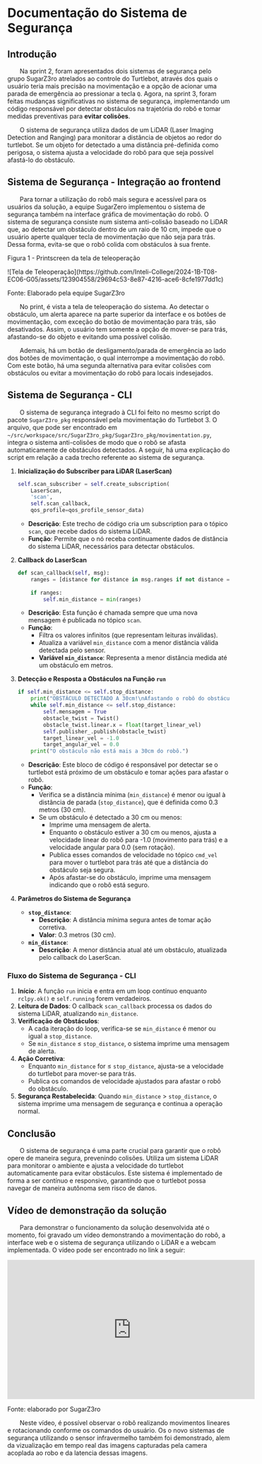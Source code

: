 # Documentação do Sistema de Segurança

## Introdução

&emsp;&emsp;Na sprint 2, foram apresentados dois sistemas de segurança pelo grupo SugarZ3ro atrelados ao controle do Turtlebot, através dos quais o usuário teria mais precisão na movimentação e a opção de acionar uma parada de emergência ao pressionar a tecla ```Q```. Agora, na sprint 3, foram feitas mudanças significativas no sistema de segurança, implementando um código responsável por detectar obstáculos na trajetória do robô e tomar medidas preventivas para **evitar colisões**.

&emsp;&emsp;O sistema de segurança utiliza dados de um LiDAR (Laser Imaging Detection and Ranging) para monitorar a distância de objetos ao redor do turtlebot. Se um objeto for detectado a uma distância pré-definida como perigosa, o sistema ajusta a velocidade do robô para que seja possível afastá-lo do obstáculo.

## Sistema de Segurança - Integração ao frontend

&emsp;&emsp;Para tornar a utilização do robô mais segura e acessível para os usuários da solução, a equipe SugarZero implementou o sistema de segurança também na interface gráfica de movimentação do robô. O sistema de segurança consiste num sistema anti-colisão baseado no LiDAR que, ao detectar um obstáculo dentro de um raio de 10 cm, impede que o usuário aperte qualquer tecla de movimentação que não seja para trás. Dessa forma, evita-se que o robô colida com obstáculos à sua frente.

<p style={{textAlign: 'center'}}>Figura 1 - Printscreen da tela de teleoperação</p>

<div style={{textAlign: 'center'}}>
    ![Tela de Teleoperação](https://github.com/Inteli-College/2024-1B-T08-EC06-G05/assets/123904558/29694c53-8e87-4216-ace6-8cfe1977dd1c)
</div>

<p style={{textAlign: 'center'}}>Fonte: Elaborado pela equipe SugarZ3ro</p>

&emsp;&emsp;No print, é vista a tela de teleoperação do sistema. Ao detectar o obstáculo, um alerta aparece na parte superior da interface e os botões de movimentação, com exceção do botão de movimentação para trás, são desativados. Assim, o usuário tem somente a opção de mover-se para trás, afastando-se do objeto e evitando uma possível colisão.

&emsp;&emsp;Ademais, há um botão de desligamento/parada de emergência ao lado dos botões de movimentação, o qual interrompe a movimentação do robô. Com este botão, há uma segunda alternativa para evitar colisões com obstáculos ou evitar a movimentação do robô para locais indesejados. 

## Sistema de Segurança - CLI

&emsp;&emsp;O sistema de segurança integrado à CLI foi feito no mesmo script do pacote ```SugarZ3ro_pkg``` responsável pela movimentação do Turtlebot 3. O arquivo, que pode ser encontrado em `~/src/workspace/src/SugarZ3ro_pkg/SugarZ3ro_pkg/movimentation.py`, integra o sistema anti-colisões de modo que o robô se afasta automaticamente de obstáculos detectados. A seguir, há uma explicação do script em relação a cada trecho referente ao sistema de segurança. 

1. **Inicialização do Subscriber para LiDAR (LaserScan)**
    ```python
    self.scan_subscriber = self.create_subscription(
        LaserScan,
        'scan',
        self.scan_callback,
        qos_profile=qos_profile_sensor_data)
    ```
    - **Descrição**: Este trecho de código cria um subscription para o tópico `scan`, que recebe dados do sistema LiDAR.
    - **Função**: Permite que o nó receba continuamente dados de distância do sistema LiDAR, necessários para detectar obstáculos.

2. **Callback do LaserScan**
    ```python
    def scan_callback(self, msg):
        ranges = [distance for distance in msg.ranges if not distance == float('inf')]
        
        if ranges:
            self.min_distance = min(ranges)
    ```
    - **Descrição**: Esta função é chamada sempre que uma nova mensagem é publicada no tópico `scan`.
    - **Função**: 
        - Filtra os valores infinitos (que representam leituras inválidas).
        - Atualiza a variável `min_distance` com a menor distância válida detectada pelo sensor.
        - **Variável `min_distance`**: Representa a menor distância medida até um obstáculo em metros.

3. **Detecção e Resposta a Obstáculos na Função `run`**
    ```python
    if self.min_distance <= self.stop_distance:
        print("OBSTÁCULO DETECTADO A 30cm!\nAfastando o robô do obstáculo...")
        while self.min_distance <= self.stop_distance:
            self.mensagem = True
            obstacle_twist = Twist()
            obstacle_twist.linear.x = float(target_linear_vel)
            self.publisher_.publish(obstacle_twist)
            target_linear_vel = -1.0
            target_angular_vel = 0.0
        print("O obstáculo não está mais a 30cm do robô.")
    ```
    - **Descrição**: Este bloco de código é responsável por detectar se o turtlebot está próximo de um obstáculo e tomar ações para afastar o robô.
    - **Função**:
        - Verifica se a distância mínima (`min_distance`) é menor ou igual à distância de parada (`stop_distance`), que é definida como 0.3 metros (30 cm).
        - Se um obstáculo é detectado a 30 cm ou menos:
            - Imprime uma mensagem de alerta.
            - Enquanto o obstáculo estiver a 30 cm ou menos, ajusta a velocidade linear do robô para -1.0 (movimento para trás) e a velocidade angular para 0.0 (sem rotação).
            - Publica esses comandos de velocidade no tópico `cmd_vel` para mover o turtlebot para trás até que a distância do obstáculo seja segura.
            - Após afastar-se do obstáculo, imprime uma mensagem indicando que o robô está seguro.

4. **Parâmetros do Sistema de Segurança**
    - **`stop_distance`**: 
        - **Descrição**: A distância mínima segura antes de tomar ação corretiva.
        - **Valor**: 0.3 metros (30 cm).
    - **`min_distance`**:
        - **Descrição**: A menor distância atual até um obstáculo, atualizada pelo callback do LaserScan.

### Fluxo do Sistema de Segurança - CLI

1. **Início**: A função `run` inicia e entra em um loop contínuo enquanto `rclpy.ok()` e `self.running` forem verdadeiros.
2. **Leitura de Dados**: O callback `scan_callback` processa os dados do sistema LiDAR, atualizando `min_distance`.
3. **Verificação de Obstáculos**: 
    - A cada iteração do loop, verifica-se se `min_distance` é menor ou igual a `stop_distance`.
    - Se `min_distance` ≤ `stop_distance`, o sistema imprime uma mensagem de alerta.
4. **Ação Corretiva**: 
    - Enquanto `min_distance` for ≤ `stop_distance`, ajusta-se a velocidade do turtlebot para mover-se para trás.
    - Publica os comandos de velocidade ajustados para afastar o robô do obstáculo.
5. **Segurança Restabelecida**: Quando `min_distance` > `stop_distance`, o sistema imprime uma mensagem de segurança e continua a operação normal.

## Conclusão

&emsp;&emsp;O sistema de segurança é uma parte crucial para garantir que o robô opere de maneira segura, prevenindo colisões. Utiliza um sistema LiDAR para monitorar o ambiente e ajusta a velocidade do turtlebot automaticamente para evitar obstáculos. Este sistema é implementado de forma a ser contínuo e responsivo, garantindo que o turtlebot possa navegar de maneira autônoma sem risco de danos.

## Vídeo de demonstração da solução

&emsp;&emsp;Para demonstrar o funcionamento da solução desenvolvida até o momento, foi gravado um vídeo demonstrando a movimentação do robô, a interface web e o sistema de segurança utilizando o LiDAR e a webcam implementada. O vídeo pode ser encontrado no link a seguir: 

<iframe width="560" height="315" src="https://www.youtube.com/embed/_ec88jlOeUk?si=Mryja9VLimU2gOO5" title="YouTube video player" frameborder="0" allow="accelerometer; autoplay; clipboard-write; encrypted-media; gyroscope; picture-in-picture; web-share" referrerpolicy="strict-origin-when-cross-origin" allowfullscreen></iframe>

Fonte: elaborado por SugarZ3ro

&emsp;&emsp;Neste vídeo, é possível observar o robô realizando movimentos lineares e rotacionando conforme os comandos do usuário. Os o novo sistemas de segurança utilizando o sensor infravermelho também foi demonstrado, alem da vizualização em tempo real das imagens capturadas pela camera acoplada ao robo e da latencia dessas imagens. 
